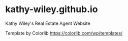 # kathy-wiley.github.io
Kathy Wiley's Real Estate Agent Website

Template by Colorlib https://colorlib.com/wp/templates/